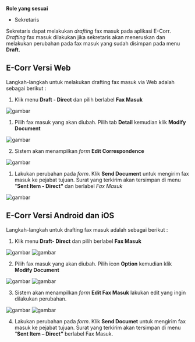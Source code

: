 **Role yang sesuai**

- Sekretaris

Sekretaris dapat melakukan _drafting_ fax masuk pada aplikasi E-Corr. _Drafting_ fax masuk dilakukan jika sekretaris akan meneruskan dan melakukan perubahan pada fax masuk yang sudah disimpan pada menu **Draft.** 


## **E-Corr Versi Web**

Langkah-langkah untuk melakukan drafting fax masuk via Web adalah sebagai berikut :

1.    Klik menu **Draft - Direct** dan pilih berlabel **Fax Masuk**

![gambar](FaxMasuk/FM_WEB/02DraftFM01.png) 

1. Pilih fax masuk yang akan diubah. Pilih tab **Detail** kemudian klik **Modify Document**

![gambar](FaxMasuk/FM_WEB/02DraftFM02.png) 

2. Sistem akan menampilkan _form_ **Edit Correspondence**

![gambar](FaxMasuk/FM_WEB/02DraftFM03.png) 

1. Lakukan perubahan pada _form_. Klik **Send Document** untuk mengirim fax masuk ke pejabat tujuan. Surat yang terkirim akan tersimpan di menu "**Sent Item - Direct"** dan berlabel *Fax Masuk*

![gambar](FaxMasuk/FM_WEB/02DraftFM03F2.png) 


## **E-Corr Versi Android dan iOS**

Langkah-langkah untuk drafting fax masuk adalah sebagai berikut :

1. Klik menu **Draft- Direct** dan pilih berlabel **Fax Masuk**

![gambar](FaxMasuk/FM_Android/DraftFM/02A01.png) ![gambar](FaxMasuk/FM_Android/DraftFM/02A02.png) 

2. Pilih fax masuk yang akan diubah. Pilih icon **Option** kemudian klik **Modify Document**

![gambar](FaxMasuk/FM_Android/DraftFM/02A03.png) ![gambar](FaxMasuk/FM_Android/DraftFM/02A04.png)

3. Sistem akan menampilkan _form_ **Edit Fax Masuk** lakukan edit yang ingin dilakukan perubahan.

![gambar](FaxMasuk/FM_Android/DraftFM/02A05.png)
![gambar](FaxMasuk/FM_Android/DraftFM/02A06.png)

4. Lakukan perubahan pada _form_. Klik **Send Documet** untuk mengirim fax masuk ke pejabat tujuan. Surat yang terkirim akan tersimpan di menu “**Sent Item – Direct”** berlabel Fax Masuk.
   

